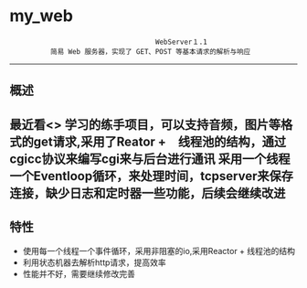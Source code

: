 # my_web
                                      　WebServer１.1
              简易 Web 服务器，实现了 GET、POST 等基本请求的解析与响应
---

概述
---
最近看<<muduo>> 学习的练手项目，可以支持音频，图片等格式的get请求,采用了Reator +　线程池的结构，通过cgicc协议来编写cgi来与后台进行通讯
采用一个线程一个Eventloop循环，来处理时间，tcpserver来保存连接，缺少日志和定时器一些功能，后续会继续改进
---
  
特性
---
- 使用每一个线程一个事件循环，采用非阻塞的io,采用Reactor + 线程池的结构
- 利用状态机器去解析http请求，提高效率
- 性能并不好，需要继续修改完善
   
